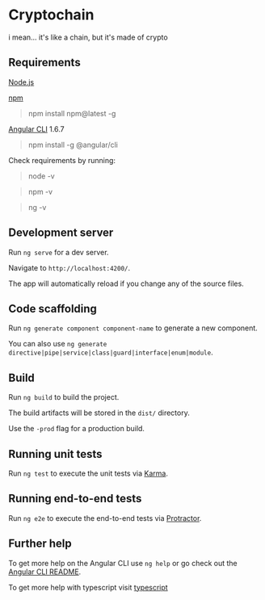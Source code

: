 # Cryptochain

i mean... it's like a chain, but it's made of crypto 

## Requirements

[Node.js](https://nodejs.org/en/)


[npm](https://www.npmjs.com/)

>npm install npm@latest -g

[Angular CLI](https://github.com/angular/angular-cli)  1.6.7

> npm install -g @angular/cli

Check requirements by running:

> node -v

> npm -v

> ng -v

## Development server

Run `ng serve` for a dev server. 

Navigate to `http://localhost:4200/`. 

The app will automatically reload if you change any of the source files.

## Code scaffolding

Run `ng generate component component-name` to generate a new component. 

You can also use `ng generate directive|pipe|service|class|guard|interface|enum|module`.

## Build

Run `ng build` to build the project. 

The build artifacts will be stored in the `dist/` directory.

Use the `-prod` flag for a production build.

## Running unit tests

Run `ng test` to execute the unit tests via [Karma](https://karma-runner.github.io).

## Running end-to-end tests

Run `ng e2e` to execute the end-to-end tests via [Protractor](http://www.protractortest.org/).

## Further help

To get more help on the Angular CLI use `ng help` or go check out the [Angular CLI README](https://github.com/angular/angular-cli/blob/master/README.md).

To get more help with typescript visit
[typescript](http://www.typescriptlang.org/docs/handbook/tsconfig-json.html)